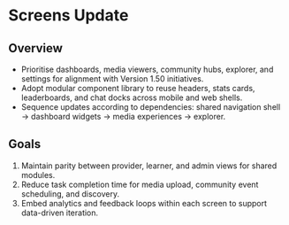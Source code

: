 # Screens Update

## Overview
- Prioritise dashboards, media viewers, community hubs, explorer, and settings for alignment with Version 1.50 initiatives.
- Adopt modular component library to reuse headers, stats cards, leaderboards, and chat docks across mobile and web shells.
- Sequence updates according to dependencies: shared navigation shell → dashboard widgets → media experiences → explorer.

## Goals
1. Maintain parity between provider, learner, and admin views for shared modules.
2. Reduce task completion time for media upload, community event scheduling, and discovery.
3. Embed analytics and feedback loops within each screen to support data-driven iteration.
